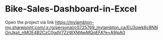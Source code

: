 # Bike-Sales-Dashboard-in-Excel
Open the project via link
https://mylambton-my.sharepoint.com/:x:/g/personal/c0725769_mylambton_ca/EU3owk6c8NNOnJkpt_nMOE4B2CzC0gdV7ZzWXMAwMQqEFA?e=A9IpA0
